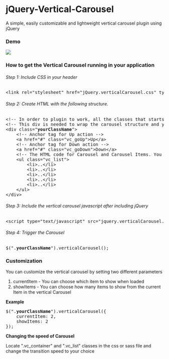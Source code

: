 # jQuery-Vertical-Carousel
A simple, easily customizable and lightweight vertical carousel plugin using jQuery

<h3>Demo</h3>
<img src="https://raw.githubusercontent.com/haripaddu/jQuery-Vertical-Carousel/master/img/demo1.gif"/>

<h3>How to get the Vertical Carousel running in your application</h3>

<h6>Step 1: Include CSS in your header</h6>
<pre>&lt;link rel="stylesheet" href="jQuery.verticalCarousel.css" type="text/css" /&gt;</pre>

<h6>Step 2: Create HTML with the following structure.</h6>
<pre>
&lt;!-- In order to plugin to work, all the classes that starts with "vc_" should not be changed --&gt;
&lt;!-- This div is needed to wrap the carousel structure and you can add a class or ID of your choice --&gt;
&lt;div class="<strong>yourClassName</strong>"&gt;
	&lt;!-- Anchor tag for Up action --&gt;
	&lt;a href="#" class="vc_goUp"&gt;Up&lt;/a&gt;
	&lt;!-- Anchor tag for Down action --&gt;
	&lt;a href="#" class="vc_goDown"&gt;Down&lt;/a&gt;
	&lt;!-- The HTML code for Carousel and Carousel Items. You can use any container tags instead of UL, LI --&gt;
	&lt;ul class="vc_list"&gt;
		&lt;li&gt;..&lt;/li&gt;
		&lt;li&gt;..&lt;/li&gt;
		&lt;li&gt;..&lt;/li&gt;
		&lt;li&gt;..&lt;/li&gt;
		&lt;li&gt;..&lt;/li&gt;
	&lt;/ul&gt;
&lt;/div&gt;
</pre>

<h6>Step 3: Include the vertical carousel javascript after including jQuery</h6>
<pre>&lt;script type="text/javascript" src="jquery.verticalCarousel.min.js"&gt;&lt;script/&gt;</pre>

<h6>Step 4: Trigger the Carousel</h6>
<pre>
$(".<strong>yourClassName</strong>").verticalCarousel();
</pre>

<h3>Customization</h3>
<p>You can customize the vertical carousel by setting two different parameters</p>
<ol>
	<li>currentItem - You can choose which item to show when loaded</li>
	<li>showItems - You can choose how many items to show from the current Item in the vertical Carousel</li>
</ol>
<p><strong>Example</strong></p>
<pre>
$(".<strong>yourClassName</strong>").verticalCarousel({
	currentItem: 2,
    showItems: 2
});
</pre>
<p><strong>Changing the speed of Carousel</strong></p>
<p>Locate ".vc_container" and ".vc_list" classes in the css or sass file and change the transition speed to your choice</p>